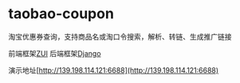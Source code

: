 # taobao-coupon
淘宝优惠券查询，支持商品名或淘口令搜索，解析、转链、生成推广链接

前端框架[ZUI](https://github.com/easysoft/zui)
后端框架[Django](https://github.com/django/django)

演示地址[http://139.198.114.121:6688](http://139.198.114.121:6688)
